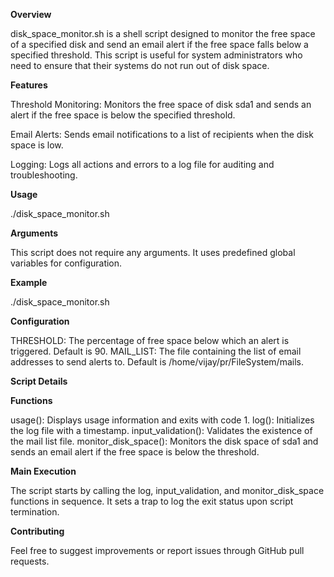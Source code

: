 **Overview**

disk_space_monitor.sh is a shell script designed to monitor the free space of a specified disk and send an email alert if the free space falls below a specified threshold. This script is useful for system administrators who need to ensure that their systems do not run out of disk space.

**Features**

Threshold Monitoring: Monitors the free space of disk sda1 and sends an alert if the free space is below the specified threshold.

Email Alerts: Sends email notifications to a list of recipients when the disk space is low.

Logging: Logs all actions and errors to a log file for auditing and troubleshooting.

**Usage**

./disk_space_monitor.sh

**Arguments**

This script does not require any arguments. It uses predefined global variables for configuration.

**Example**

./disk_space_monitor.sh

**Configuration**

THRESHOLD: The percentage of free space below which an alert is triggered. Default is 90.
MAIL_LIST: The file containing the list of email addresses to send alerts to. Default is /home/vijay/pr/FileSystem/mails.

**Script Details**

**Functions**

usage(): Displays usage information and exits with code 1.
log(): Initializes the log file with a timestamp.
input_validation(): Validates the existence of the mail list file.
monitor_disk_space(): Monitors the disk space of sda1 and sends an email alert if the free space is below the threshold.

**Main Execution**

The script starts by calling the log, input_validation, and monitor_disk_space functions in sequence. It sets a trap to log the exit status upon script termination.

**Contributing**

Feel free to suggest improvements or report issues through GitHub pull requests.
